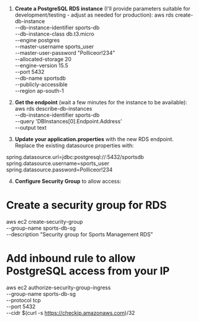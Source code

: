 1. **Create a PostgreSQL RDS instance** (I'll provide parameters suitable for development/testing - adjust as needed for production):
   aws rds create-db-instance \
   --db-instance-identifier sports-db \
   --db-instance-class db.t3.micro \
   --engine postgres \
   --master-username sports_user \
   --master-user-password "Polliceor!234" \
   --allocated-storage 20 \
   --engine-version 15.5 \
   --port 5432 \
   --db-name sportsdb \
   --publicly-accessible \
   --region ap-south-1

2. **Get the endpoint** (wait a few minutes for the instance to be available):
   aws rds describe-db-instances \
   --db-instance-identifier sports-db \
   --query 'DBInstances[0].Endpoint.Address' \
   --output text
3. **Update your application.properties** with the new RDS endpoint. Replace the existing datasource properties with:

spring.datasource.url=jdbc:postgresql://<your-rds-endpoint>:5432/sportsdb
spring.datasource.username=sports_user
spring.datasource.password=Polliceor!234

4. **Configure Security Group** to allow access:
# Create a security group for RDS
aws ec2 create-security-group \
--group-name sports-db-sg \
--description "Security group for Sports Management RDS"

# Add inbound rule to allow PostgreSQL access from your IP
aws ec2 authorize-security-group-ingress \
--group-name sports-db-sg \
--protocol tcp \
--port 5432 \
--cidr $(curl -s https://checkip.amazonaws.com)/32



